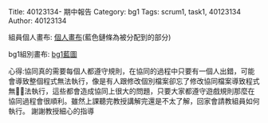 Title: 40123134- 期中報告
Category: bg1
Tags: scrum1, task1, 40123134
Author: 40123134


<!-- PELICAN_END_SUMMARY -->


組員個人畫布: <a href="http://cdw2bg1-40123156.rhcloud.com/bg1/scrum40123134_task1">個人畫布</a>(藍色鏈條為被分配到的部分)

bg1組別畫布: <a href="http://cdw2bg1-40123156.rhcloud.com/bg1/bg1_task1">bg1藍圖</a>

心得:協同真的需要每個人都遵守規則，在協同的過程中只要有一個人出錯，可能會導致整個程式無法執行，像是有人跟修改個別檔案卻忘了修改協同檔案導致程式無法執行，這些都會造成協同上很大的問題，只要大家都遵守遊戲規則那麼在協同過程會很順利。雖然上課聽完教授講解完還是不太了解，回家會請教組員如何執行。  謝謝教授細心的指導